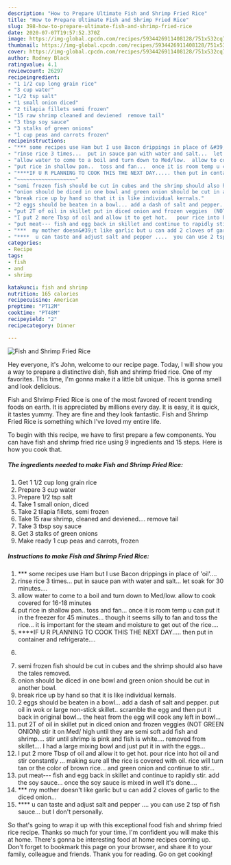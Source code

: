 ```yaml
---
description: "How to Prepare Ultimate Fish and Shrimp Fried Rice"
title: "How to Prepare Ultimate Fish and Shrimp Fried Rice"
slug: 398-how-to-prepare-ultimate-fish-and-shrimp-fried-rice
date: 2020-07-07T19:57:52.370Z
image: https://img-global.cpcdn.com/recipes/5934426911408128/751x532cq70/fish-and-shrimp-fried-rice-recipe-main-photo.jpg
thumbnail: https://img-global.cpcdn.com/recipes/5934426911408128/751x532cq70/fish-and-shrimp-fried-rice-recipe-main-photo.jpg
cover: https://img-global.cpcdn.com/recipes/5934426911408128/751x532cq70/fish-and-shrimp-fried-rice-recipe-main-photo.jpg
author: Rodney Black
ratingvalue: 4.1
reviewcount: 26297
recipeingredient:
- "1 1/2 cup long grain rice"
- "3 cup water"
- "1/2 tsp salt"
- "1 small onion diced"
- "2 tilapia fillets semi frozen"
- "15 raw shrimp cleaned and deviened  remove tail"
- "3 tbsp soy sauce"
- "3 stalks of green onions"
- "1 cup peas and carrots frozen"
recipeinstructions:
- "*** some recipes use Ham but I use Bacon drippings in place of &#39;oil&#39;...."
- "rinse rice 3 times...  put in sauce pan with water and salt...  let soak for 30 minutes...."
- "allow water to come to a boil and turn down to Med/low.  allow to cook covered for 16-18 minutes"
- "put rice in shallow pan..  toss and fan...  once it is room temp u can put it in the freezer for 45 minutes...  though it seems silly to fan and toss the rice...  it is important for the steam and moisture to get out of the rice...."
- "****IF U R PLANNING TO COOK THIS THE NEXT DAY..... then put in container and refrigerate...."
- "~~~~~~~~~~~~~~~~~~~"
- "semi frozen fish should be cut in cubes and the shrimp should also have the tales removed."
- "onion should be diced in one bowl and green onion should be cut in another bowl."
- "break rice up by hand so that it is like individual kernals."
- "2 eggs should be beaten in a bowl... add a dash of salt and pepper.   put oil in wok or large non-stick skillet..  scramble the egg and then put it back in original bowl...  the heat from the egg will cook any left in bowl..."
- "put 2T of oil in skillet put in diced onion and frozen veggies  (NOT GREEN ONION) stir it on Med/ high until they are semi soft add fish and shrimp....  stir until shrimp is pink and fish is white....  removed from skillet....  I had a large mixing bowl and just put it in with the eggs..."
- "I put 2 more Tbsp of oil and allow it to get hot.   pour rice into hot oil and stir constantly ... making sure all the rice is covered with oil.  rice will turn tan or the color of brown rice... and green onion and continue to stir..."
- "put meat--- fish and egg back in skillet and continue to rapidly stir.   add the soy sauce...  once the soy sauce is mixed in well it&#39;s done...."
- "***  my mother doesn&#39;t like garlic but u can add 2 cloves of garlic to the diced onion..."
- "****  u can taste and adjust salt and pepper ....  you can use 2 tsp of fish sauce... but I don&#39;t personally."
categories:
- Recipe
tags:
- fish
- and
- shrimp

katakunci: fish and shrimp 
nutrition: 165 calories
recipecuisine: American
preptime: "PT12M"
cooktime: "PT48M"
recipeyield: "2"
recipecategory: Dinner

---
```



![Fish and Shrimp Fried Rice](https://img-global.cpcdn.com/recipes/5934426911408128/751x532cq70/fish-and-shrimp-fried-rice-recipe-main-photo.jpg)

Hey everyone, it's John, welcome to our recipe page. Today, I will show you a way to prepare a distinctive dish, fish and shrimp fried rice. One of my favorites. This time, I'm gonna make it a little bit unique. This is gonna smell and look delicious.



Fish and Shrimp Fried Rice is one of the most favored of recent trending foods on earth. It is appreciated by millions every day. It is easy, it is quick, it tastes yummy. They are fine and they look fantastic. Fish and Shrimp Fried Rice is something which I've loved my entire life.


To begin with this recipe, we have to first prepare a few components. You can have fish and shrimp fried rice using 9 ingredients and 15 steps. Here is how you cook that.

<!--inarticleads1-->

##### The ingredients needed to make Fish and Shrimp Fried Rice:

1. Get 1 1/2 cup long grain rice
1. Prepare 3 cup water
1. Prepare 1/2 tsp salt
1. Take 1 small onion, diced
1. Take 2 tilapia fillets, semi frozen
1. Take 15 raw shrimp, cleaned and deviened....  remove tail
1. Take 3 tbsp soy sauce
1. Get 3 stalks of green onions
1. Make ready 1 cup peas and carrots, frozen




<!--inarticleads2-->

##### Instructions to make Fish and Shrimp Fried Rice:

1. *** some recipes use Ham but I use Bacon drippings in place of &#39;oil&#39;....
1. rinse rice 3 times...  put in sauce pan with water and salt...  let soak for 30 minutes....
1. allow water to come to a boil and turn down to Med/low.  allow to cook covered for 16-18 minutes
1. put rice in shallow pan..  toss and fan...  once it is room temp u can put it in the freezer for 45 minutes...  though it seems silly to fan and toss the rice...  it is important for the steam and moisture to get out of the rice....
1. ****IF U R PLANNING TO COOK THIS THE NEXT DAY..... then put in container and refrigerate....
1. ~~~~~~~~~~~~~~~~~~~
1. semi frozen fish should be cut in cubes and the shrimp should also have the tales removed.
1. onion should be diced in one bowl and green onion should be cut in another bowl.
1. break rice up by hand so that it is like individual kernals.
1. 2 eggs should be beaten in a bowl... add a dash of salt and pepper.   put oil in wok or large non-stick skillet..  scramble the egg and then put it back in original bowl...  the heat from the egg will cook any left in bowl...
1. put 2T of oil in skillet put in diced onion and frozen veggies  (NOT GREEN ONION) stir it on Med/ high until they are semi soft add fish and shrimp....  stir until shrimp is pink and fish is white....  removed from skillet....  I had a large mixing bowl and just put it in with the eggs...
1. I put 2 more Tbsp of oil and allow it to get hot.   pour rice into hot oil and stir constantly ... making sure all the rice is covered with oil.  rice will turn tan or the color of brown rice... and green onion and continue to stir...
1. put meat--- fish and egg back in skillet and continue to rapidly stir.   add the soy sauce...  once the soy sauce is mixed in well it&#39;s done....
1. ***  my mother doesn&#39;t like garlic but u can add 2 cloves of garlic to the diced onion...
1. ****  u can taste and adjust salt and pepper ....  you can use 2 tsp of fish sauce... but I don&#39;t personally.




So that's going to wrap it up with this exceptional food fish and shrimp fried rice recipe. Thanks so much for your time. I'm confident you will make this at home. There's gonna be interesting food at home recipes coming up. Don't forget to bookmark this page on your browser, and share it to your family, colleague and friends. Thank you for reading. Go on get cooking!
